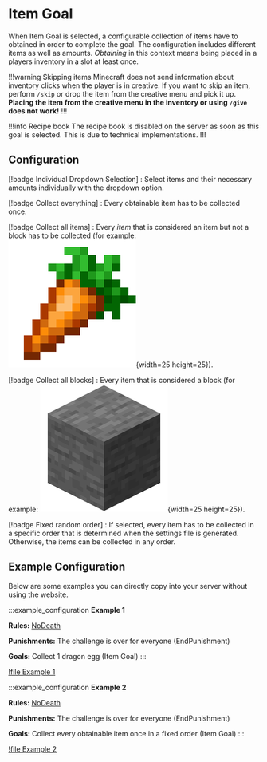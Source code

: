 # Item Goal

When Item Goal is selected, a configurable collection of items have to obtained in order to complete the goal. The configuration includes different items as well as amounts. *Obtaining* in this context means being placed in a players inventory in a slot at least once. 

!!!warning Skipping items
Minecraft does not send information about inventory clicks when the player is in creative. If you want to skip an item, perform `/skip` or drop the item from the creative menu and pick it up. **Placing the item from the creative menu in the inventory or using `/give` does not work!**
!!!

!!!info Recipe book
The recipe book is disabled on the server as soon as this goal is selected. This is due to technical implementations.
!!!

## Configuration

[!badge Individual Dropdown Selection]
:   Select items and their necessary amounts individually with the dropdown option.

[!badge Collect everything]
:   Every obtainable item has to be collected once.

[!badge Collect all items]
:   Every *item* that is considered an item but not a block has to be collected (for example: ![carrot](../static/mc-textures/minecraft_carrot.png){width=25 height=25}).

[!badge Collect all blocks]
:   Every item that is considered a block (for example: ![stone](../static/mc-textures/minecraft_stone.png){width=25 height=25}).

[!badge Fixed random order]
:   If selected, every item has to be collected in a specific order that is determined when the settings file is generated. Otherwise, the items can be collected in any order.

## Example Configuration

Below are some examples you can directly copy into your server without using the website.

:::example_configuration
**Example 1**

**Rules:** [NoDeath](../rules/noDeathRule)

**Punishments:** The challenge is over for everyone (EndPunishment)

**Goals:** Collect 1 dragon egg (Item Goal)
:::

[!file Example 1](../static/examples/no_death_end_challenge_item_goal_1_dragon_egg.json)

:::example_configuration
**Example 2**

**Rules:** [NoDeath](../rules/noDeathRule)

**Punishments:** The challenge is over for everyone (EndPunishment)

**Goals:** Collect every obtainable item once in a fixed order (Item Goal)
:::

[!file Example 2](../static/examples/no_death_end_challenge_item_goal_every_item_once_fixed_order.json)